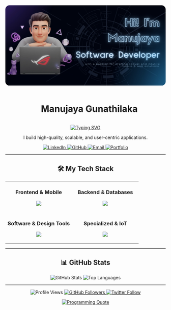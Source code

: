 <p align="center">
  <img src="assets/manu0130-github-banner.webp" alt="Professional Banner">
</p>

<div id="user-content-toc">
  <ul align="center">
    <summary><h1 style="display: inline-block;">Manujaya Gunathilaka</h1></summary>
  </ul>
</div>

<p align="center">
  <a href="https://git.io/typing-svg">
    <img src="https://readme-typing-svg.demolab.com?font=Fira+Code&weight=700&size=25&pause=1000&color=00BFFF&center=true&vCenter=true&width=500&lines=A+Software+Engineer;A+Mobile+App+Developer;A+Full-Stack+Enthusiast;A+Passionate+Problem+Solver" alt="Typing SVG" />
  </a>
</p>

<p align="center">
  I build high-quality, scalable, and user-centric applications.
</p>

<p align="center">
  <a href="https://linkedin.com/in/YOUR_LINKEDIN_USERNAME" target="_blank">
    <img src="https://img.shields.io/badge/LinkedIn-0A66C2?style=for-the-badge&logo=linkedin&logoColor=white" alt="LinkedIn"/>
  </a>
  <a href="https://github.com/manujayagunathilaka" target="_blank">
    <img src="https://img.shields.io/badge/GitHub-181717?style=for-the-badge&logo=github&logoColor=white" alt="GitHub"/>
  </a>
  <a href="mailto:manujayaravindu3@gmail.com" target="_blank">
    <img src="https://img.shields.io/badge/Email-D14836?style=for-the-badge&logo=gmail&logoColor=white" alt="Email"/>
  </a>
  <a href="YOUR_PORTFOLIO_LINK" target="_blank">
    <img src="https://img.shields.io/badge/Portfolio-000000?style=for-the-badge&logo=About.me&logoColor=white" alt="Portfolio"/>
  </a>
</p>

---

<!-- <h2 align="center">🚀 Featured Projects</h2>

<table border="0" align="center">
<tr border="0">
<td width="50%" align="center">
  <p align="center">
    <a href="PROJECT_LIVE_LINK">
      <img src="https://i.imgur.com/eX9e3oH.png" alt="Project 1 Name" width="400">
    </a>
  </p>
  <p align="center">
    <b>Project 1: Your Awesome Project Name</b>
  </p>
  <p align="center">
    A short, impactful description of what this project does and the problem it solves.
  </p>
  <p align="center">
      <a href="PROJECT_REPO_LINK" target="_blank">
        <img src="https://img.shields.io/badge/Code-181717?style=for-the-badge&logo=github&logoColor=white">
      </a>
      <a href="PROJECT_LIVE_LINK" target="_blank">
        <img src="https://img.shields.io/badge/Live%20Demo-000000?style=for-the-badge&logo=vercel&logoColor=white">
      </a>
  </p>
  <p align="center">
    <code>Flutter</code> <code>Dart</code> <code>Firebase</code> <code>Node.js</code>
  </p>
</td>
<td width="50%" align="center">
  <p align="center">
    <a href="PROJECT_LIVE_LINK">
      <img src="https://i.imgur.com/eX9e3oH.png" alt="Project 2 Name" width="400">
    </a>
  </p>
  <p align="center">
    <b>Project 2: Another Cool Project Name</b>
  </p>
  <p align="center">
    A short, impactful description of what this project does and the problem it solves.
  </p>
  <p align="center">
      <a href="PROJECT_REPO_LINK" target="_blank">
        <img src="https://img.shields.io/badge/Code-181717?style=for-the-badge&logo=github&logoColor=white">
      </a>
      <a href="PROJECT_LIVE_LINK" target="_blank">
        <img src="https://img.shields.io/badge/Live%20Demo-000000?style=for-the-badge&logo=vercel&logoColor=white">
      </a>
  </p>
  <p align="center">
    <code>React</code> <code>Node.js</code> <code>Express</code> <code>MongoDB</code>
  </p>
</td>
</tr>
</table>

--- -->

<h2 align="center">🛠️ My Tech Stack</h2>

<table width="100%" align="center" style="border: none;">
  <tr valign="top">
    <td width="50%" align="center">
      <h3 align="center">Frontend & Mobile</h3>
      <p align="center">
        <a href="https://skills.syvixor.com">
          <img src="https://skills.syvixor.com/api/icons?i=flutter,dart,react,reactnative,javascript,androidstudio,kotlin,html,css,bootstrap,tailwind" />
        </a>
      </p>
    </td>
    <td width="50%" align="center">
      <h3 align="center">Backend & Databases</h3>
      <p align="center">
        <a href="https://skills.syvixor.com">
          <img src="https://skills.syvixor.com/api/icons?i=nodejs,express,nestjs,spring,java,python,php,mongodb,mysql,firebase" />
        </a>
      </p>
    </td>
  </tr>
  <tr valign="top">
    <td width="50%" align="center">
      <h3 align="center">Software & Design Tools</h3>
      <p align="center">
        <a href="https://skills.syvixor.com">
          <img src="https://skills.syvixor.com/api/icons?i=git,postman,figma,xd,photoshop,illustrator" />
        </a>
      </p>
    </td>
    <td width="50%" align="center">
      <h3 align="center">Specialized & IoT</h3>
      <p align="center">
        <a href="https://skills.syvixor.com">
          <img src="https://skills.syvixor.com/api/icons?i=blender,unity,arduino" />
        </a>
      </p>
    </td>
  </tr>
</table>

---

<h2 align="center">📊 GitHub Stats</h2>

<p align="center">
  <img src="https://github-readme-stats.vercel.app/api?username=manujayagunathilaka&show_icons=true&theme=github_dark&count_private=true&hide_border=true&include_all_commits=true" alt="GitHub Stats" width="49%"/>
  <img src="https://github-readme-stats.vercel.app/api/top-langs/?username=manujayagunathilaka&layout=compact&theme=github_dark&hide_border=true&langs_count=10" alt="Top Languages" width="49%"/>
</p>

---

<p align="center">
  <img src="https://komarev.com/ghpvc/?username=manujayagunathilaka&label=PROFILE%20VISITORS&style=flat-square&color=blueviolet" alt="Profile Views"/>
  
  <a href="https://github.com/manujayagunathilaka" target="_blank">
    <img src="https://img.shields.io/github/followers/manujayagunathilaka?label=Follow&style=social" alt="GitHub Followers"/>
  </a>
  
  <a href="https://twitter.com/YOUR_TWITTER_USERNAME" target="_blank">
    <img src="https://img.shields.io/twitter/follow/YOUR_TWITTER_USERNAME?style=social&label=Follow" alt="Twitter Follow"/>
  </a>
</p>

<p align="center">
  <a href="https://github.com/piyushsuthar/github-readme-quotes">
    <img src="https://quotes-github-readme.vercel.app/api?theme=dark&type=horizontal&include_author=false&animation=grow_out_in" alt="Programming Quote">
  </a>
</p>
